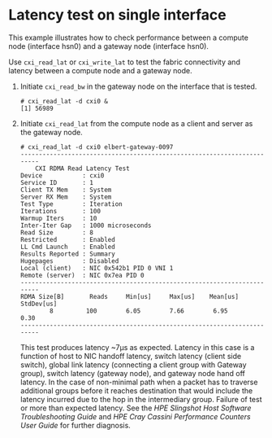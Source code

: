 # Latency test on single interface

This example illustrates how to check performance between a compute node (interface hsn0) and a gateway node (interface hsn0).

Use `cxi_read_lat` or `cxi_write_lat` to test the fabric connectivity and latency between a compute node and a gateway node.

1. Initiate `cxi_read_bw` in the gateway node on the interface that is tested.

    ```screen
    # cxi_read_lat -d cxi0 &
    [1] 56989
    ```

2. Initiate `cxi_read_lat` from the compute node as a client and server as the gateway node.

    ```screen
    # cxi_read_lat -d cxi0 elbert-gateway-0097
    ------------------------------------------------------------------------
        CXI RDMA Read Latency Test
    Device           : cxi0
    Service ID       : 1
    Client TX Mem    : System
    Server RX Mem    : System
    Test Type        : Iteration
    Iterations       : 100
    Warmup Iters     : 10
    Inter-Iter Gap   : 1000 microseconds
    Read Size        : 8
    Restricted       : Enabled
    LL Cmd Launch    : Enabled
    Results Reported : Summary
    Hugepages        : Disabled
    Local (client)   : NIC 0x542b1 PID 0 VNI 1
    Remote (server)  : NIC 0x7ea PID 0
    ------------------------------------------------------------------------
    RDMA Size[B]       Reads     Min[us]     Max[us]    Mean[us]  StdDev[us]
            8         100        6.05        7.66        6.95        0.30
    ------------------------------------------------------------------------
    ```

    This test produces latency ~7μs as expected. Latency in this case is a function of host to NIC handoff latency, switch latency (client side switch), global link latency (connecting a client group with Gateway group), switch latency (gateway node), and gateway node hand off latency.
    In the case of non-minimal path when a packet has to traverse additional groups before it reaches destination that would include the latency incurred due to the hop in the intermediary group.
    Failure of test or more than expected latency. See the _HPE Slingshot Host Software Troubleshooting Guide_ and _HPE Cray Cassini Performance Counters User Guide_ for further diagnosis.

